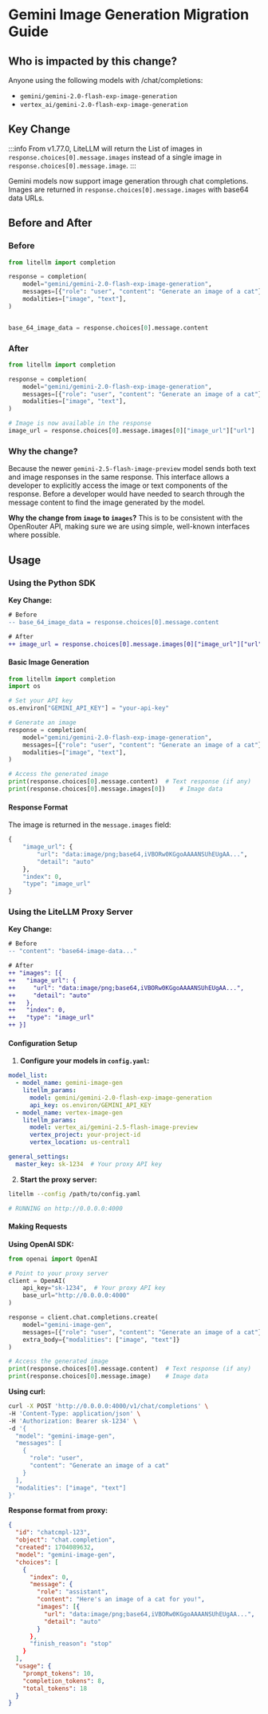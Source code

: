 # Gemini Image Generation Migration Guide

## Who is impacted by this change?

Anyone using the following models with /chat/completions:
- `gemini/gemini-2.0-flash-exp-image-generation`
- `vertex_ai/gemini-2.0-flash-exp-image-generation`

## Key Change

:::info
From v1.77.0, LiteLLM will return the List of images in `response.choices[0].message.images` instead of a single image in `response.choices[0].message.image`.
:::

Gemini models now support image generation through chat completions. Images are returned in `response.choices[0].message.images` with base64 data URLs.

## Before and After

### Before
```python
from litellm import completion

response = completion(
    model="gemini/gemini-2.0-flash-exp-image-generation",
    messages=[{"role": "user", "content": "Generate an image of a cat"}],
    modalities=["image", "text"],
)


base_64_image_data = response.choices[0].message.content
```

### After  
```python
from litellm import completion

response = completion(
    model="gemini/gemini-2.0-flash-exp-image-generation",
    messages=[{"role": "user", "content": "Generate an image of a cat"}],
    modalities=["image", "text"],
)

# Image is now available in the response
image_url = response.choices[0].message.images[0]["image_url"]["url"]  # "data:image/png;base64,..."
```

### Why the change?

Because the newer `gemini-2.5-flash-image-preview` model sends both text and image responses in the same response. This interface allows a developer to explicitly access the image or text components of the response. Before a developer would have needed to search through the message content to find the image generated by the model.

**Why the change from `image` to `images`?**
This is to be consistent with the OpenRouter API, making sure we are using simple, well-known interfaces where possible.

## Usage

### Using the Python SDK

**Key Change:**
```diff
# Before
-- base_64_image_data = response.choices[0].message.content

# After
++ image_url = response.choices[0].message.images[0]["image_url"]["url"]
```

#### Basic Image Generation

```python
from litellm import completion
import os

# Set your API key
os.environ["GEMINI_API_KEY"] = "your-api-key"

# Generate an image
response = completion(
    model="gemini/gemini-2.0-flash-exp-image-generation",
    messages=[{"role": "user", "content": "Generate an image of a cat"}],
    modalities=["image", "text"],
)

# Access the generated image
print(response.choices[0].message.content)  # Text response (if any)
print(response.choices[0].message.images[0])    # Image data
```

#### Response Format

The image is returned in the `message.images` field:

```python
{
    "image_url": {
        "url": "data:image/png;base64,iVBORw0KGgoAAAANSUhEUgAA...",
        "detail": "auto"
    },
    "index": 0,
    "type": "image_url"
}
```

### Using the LiteLLM Proxy Server

**Key Change:**
```diff
# Before
-- "content": "base64-image-data..."

# After  
++ "images": [{
++   "image_url": {
++     "url": "data:image/png;base64,iVBORw0KGgoAAAANSUhEUgAA...",
++     "detail": "auto"
++   },
++   "index": 0,
++   "type": "image_url"
++ }]
```

#### Configuration Setup

1. **Configure your models in `config.yaml`:**

```yaml
model_list:
  - model_name: gemini-image-gen
    litellm_params:
      model: gemini/gemini-2.0-flash-exp-image-generation
      api_key: os.environ/GEMINI_API_KEY
  - model_name: vertex-image-gen  
    litellm_params:
      model: vertex_ai/gemini-2.5-flash-image-preview
      vertex_project: your-project-id
      vertex_location: us-central1

general_settings:
  master_key: sk-1234  # Your proxy API key
```

2. **Start the proxy server:**

```bash
litellm --config /path/to/config.yaml

# RUNNING on http://0.0.0.0:4000
```

#### Making Requests

**Using OpenAI SDK:**

```python
from openai import OpenAI

# Point to your proxy server
client = OpenAI(
    api_key="sk-1234",  # Your proxy API key
    base_url="http://0.0.0.0:4000"
)

response = client.chat.completions.create(
    model="gemini-image-gen",
    messages=[{"role": "user", "content": "Generate an image of a cat"}],
    extra_body={"modalities": ["image", "text"]}
)

# Access the generated image
print(response.choices[0].message.content)  # Text response (if any)
print(response.choices[0].message.image)    # Image data
```

**Using curl:**

```bash
curl -X POST 'http://0.0.0.0:4000/v1/chat/completions' \
-H 'Content-Type: application/json' \
-H 'Authorization: Bearer sk-1234' \
-d '{
  "model": "gemini-image-gen",
  "messages": [
    {
      "role": "user",
      "content": "Generate an image of a cat"
    }
  ],
  "modalities": ["image", "text"]
}'
```

**Response format from proxy:**

```json
{
  "id": "chatcmpl-123",
  "object": "chat.completion",
  "created": 1704089632,
  "model": "gemini-image-gen",
  "choices": [
    {
      "index": 0,
      "message": {
        "role": "assistant",
        "content": "Here's an image of a cat for you!",
        "images": [{
          "url": "data:image/png;base64,iVBORw0KGgoAAAANSUhEUgAA...",
          "detail": "auto"
        }
      },
      "finish_reason": "stop"
    }
  ],
  "usage": {
    "prompt_tokens": 10,
    "completion_tokens": 8,
    "total_tokens": 18
  }
}
```

